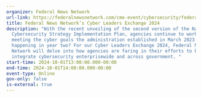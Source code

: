 ```yaml
---
organizer: Federal News Network
url-link: https://federalnewsnetwork.com/cme-event/cybersecurity/federal-news-networks-cyber-leaders-exchange-2024/
title: Federal News Network’s Cyber Leaders Exchange 2024
description: "With the recent unveiling of the second version of the National
  Cybersecurity Strategy Implementation Plan, agencies continue to work on
  meeting the cyber goals the administration established in March 2023. What’s
  happening in year two? For our Cyber Leaders Exchange 2024, Federal News
  Network will delve into how agencies are faring in their efforts to better
  integrate cybersecurity enterprisewide and across government. "
start-time: 2024-10-01T13:00:00.000-00:00
end-time: 2024-10-01T14:00:00.000-00:00
event-type: Online
gov-only: false
is-external: true
---
```

